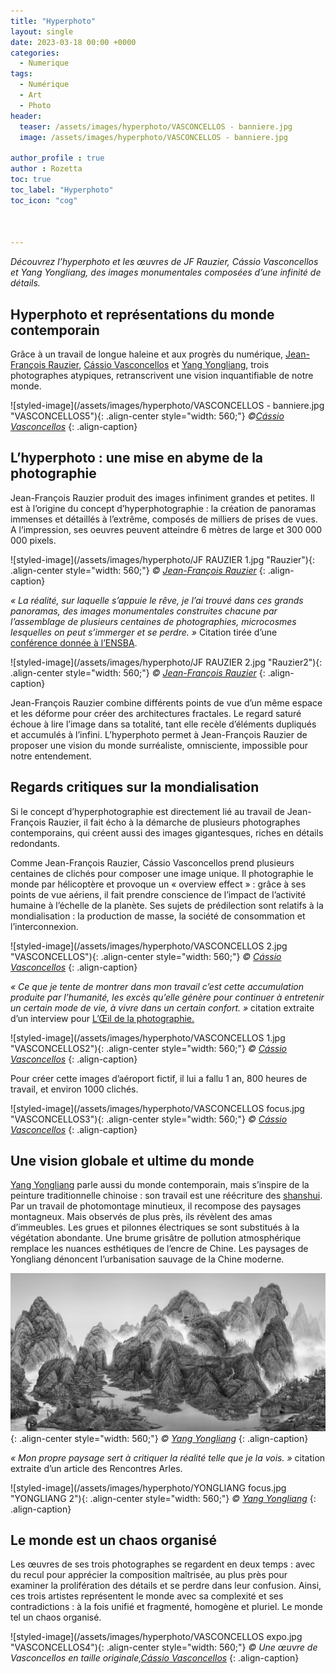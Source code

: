 ```yaml
---
title: "Hyperphoto"
layout: single
date: 2023-03-18 00:00 +0000
categories:
  - Numerique 
tags:
  - Numérique
  - Art
  - Photo
header:
  teaser: /assets/images/hyperphoto/VASCONCELLOS - banniere.jpg
  image: /assets/images/hyperphoto/VASCONCELLOS - banniere.jpg

author_profile : true
author : Rozetta
toc: true
toc_label: "Hyperphoto"
toc_icon: "cog"



---
```

*Découvrez l’hyperphoto et les œuvres de JF Rauzier, Cássio Vasconcellos et Yang Yongliang, des images monumentales composées d’une infinité de détails.*

## Hyperphoto et représentations du monde contemporain

Grâce à un travail de longue haleine et aux progrès du numérique, [Jean-François Rauzier](www.rauzier-hyperphoto.com), [Cássio Vasconcellos](https://www.cassiovasconcellos.com/) et [Yang Yongliang](https://www.yangyongliang.com/), trois photographes atypiques, retranscrivent une vision inquantifiable de notre monde.

![styled-image](/assets/images/hyperphoto/VASCONCELLOS - banniere.jpg "VASCONCELLOS5"){: .align-center style="width: 560;"}
*©[Cássio Vasconcellos](https://www.cassiovasconcellos.com/)*
{: .align-caption}

## L’hyperphoto : une mise en abyme de la photographie

Jean-François Rauzier produit des images infiniment grandes et petites. Il est à l’origine du concept d’hyperphotographie : la création de panoramas immenses et détaillés à l’extrême, composés de milliers de prises de vues. A l’impression, ses oeuvres peuvent atteindre 6 mètres de large et 300 000 000 pixels.

![styled-image](/assets/images/hyperphoto/JF RAUZIER 1.jpg "Rauzier"){: .align-center style="width: 560;"}
*© [Jean-François Rauzier](www.rauzier-hyperphoto.com)*
{: .align-caption}

*« La réalité, sur laquelle s’appuie le rêve, je l’ai trouvé dans ces grands panoramas, des images monumentales construites chacune par l’assemblage de plusieurs centaines de photographies, microcosmes lesquelles on peut s’immerger et se perdre. »* Citation tirée d’une [conférence donnée à l’ENSBA](https://www.galerie-photo.com/rauzier.html).

![styled-image](/assets/images/hyperphoto/JF RAUZIER 2.jpg "Rauzier2"){: .align-center style="width: 560;"}
*© [Jean-François Rauzier](www.rauzier-hyperphoto.com)*
{: .align-caption}

Jean-François Rauzier combine différents points de vue d’un même espace et les déforme pour créer des architectures fractales. Le regard saturé échoue à lire l’image dans sa totalité, tant elle recèle d’éléments dupliqués et accumulés à l’infini. L’hyperphoto permet à Jean-François Rauzier de proposer une vision du monde surréaliste, omnisciente, impossible pour notre entendement.

## Regards critiques sur la mondialisation

Si le concept d’hyperphotographie est directement lié au travail de Jean-François Rauzier, il fait écho à la démarche de plusieurs photographes contemporains, qui créent aussi des images gigantesques, riches en détails redondants. 

Comme Jean-François Rauzier, Cássio Vasconcellos prend plusieurs centaines de clichés pour composer une image unique. Il photographie le monde par hélicoptère et provoque un « overview effect » : grâce à ses points de vue aériens, il fait prendre conscience de l’impact de l’activité humaine à l’échelle de la planète. Ses sujets de prédilection sont relatifs à la mondialisation : la production de masse, la société de consommation et l’interconnexion.

![styled-image](/assets/images/hyperphoto/VASCONCELLOS 2.jpg "VASCONCELLOS"){: .align-center style="width: 560;"}
*© [Cássio Vasconcellos](https://www.cassiovasconcellos.com/)*
{: .align-caption}

*« Ce que je tente de montrer dans mon travail c’est cette accumulation produite par l’humanité, les excès qu’elle génère pour continuer à entretenir un certain mode de vie, à vivre dans un certain confort. »* citation extraite d’un interview pour [L’Œil de la photographie.](https://loeildelaphotographie.com/fr/rencontre-avec-cassio-vasconcellos/)

![styled-image](/assets/images/hyperphoto/VASCONCELLOS 1.jpg "VASCONCELLOS2"){: .align-center style="width: 560;"}
*© [Cássio Vasconcellos](https://www.cassiovasconcellos.com/)*
{: .align-caption}

Pour créer cette images d’aéroport fictif, il lui a fallu 1 an, 800 heures de travail, et environ 1000 clichés. 

![styled-image](/assets/images/hyperphoto/VASCONCELLOS focus.jpg "VASCONCELLOS3"){: .align-center style="width: 560;"}
*© [Cássio Vasconcellos](https://www.cassiovasconcellos.com/)*
{: .align-caption}

## Une vision globale et ultime du monde

[Yang Yongliang](https://www.yangyongliang.com/) parle aussi du monde contemporain, mais s’inspire de la peinture traditionnelle chinoise : son travail est une réécriture des [shanshui](https://fr.wikipedia.org/wiki/Shanshui). Par un travail de photomontage minutieux, il recompose des paysages montagneux. Mais observés de plus près, ils révèlent des amas d’immeubles. Les grues et pilonnes électriques se sont substitués à la végétation abondante. Une brume grisâtre de pollution atmosphérique remplace les nuances esthétiques de l’encre de Chine. Les paysages de Yongliang dénoncent l’urbanisation sauvage de la Chine moderne.

![styled-image](/assets/images/hyperphoto/YONGLIANG.jpg "YONGLIANG"){: .align-center style="width: 560;"}
*© [Yang Yongliang](https://www.yangyongliang.com/)*
{: .align-caption}

*« Mon propre paysage sert à critiquer la réalité telle que je la vois. »* citation extraite d’un article des Rencontres Arles.

![styled-image](/assets/images/hyperphoto/YONGLIANG focus.jpg "YONGLIANG 2"){: .align-center style="width: 560;"}
*© [Yang Yongliang](https://www.yangyongliang.com/)*
{: .align-caption}

## Le monde est un chaos organisé

Les œuvres de ses trois photographes se regardent en deux temps : avec du recul pour apprécier la composition maîtrisée, au plus près pour examiner la prolifération des détails et se perdre dans leur confusion. Ainsi, ces trois artistes représentent le monde avec sa complexité et ses contradictions : à la fois unifié et fragmenté, homogène et pluriel. Le monde tel un chaos organisé.

![styled-image](/assets/images/hyperphoto/VASCONCELLOS expo.jpg "VASCONCELLOS4"){: .align-center style="width: 560;"}
*© Une œuvre de Vasconcellos en taille originale,[Cássio Vasconcellos](https://www.cassiovasconcellos.com/)*
{: .align-caption}